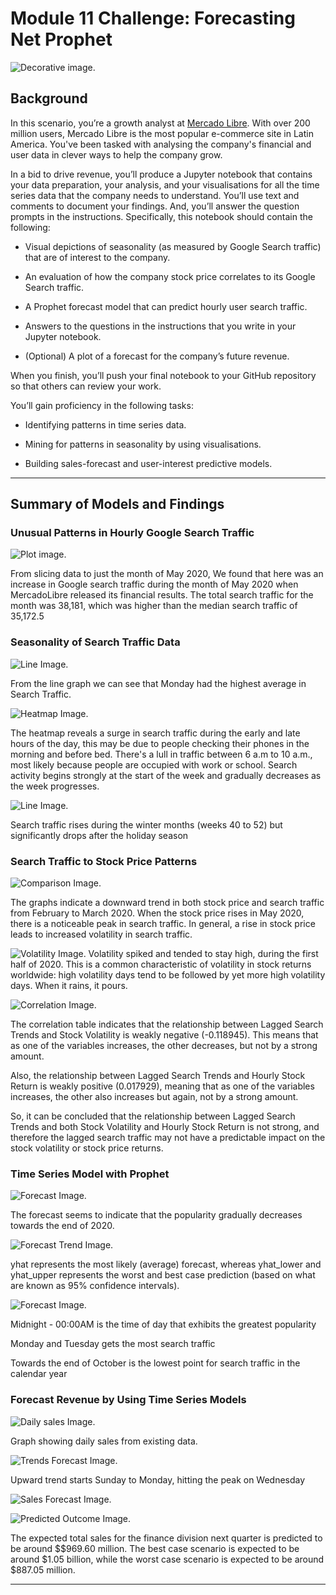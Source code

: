 # Module 11 Challenge: Forecasting Net Prophet

![Decorative image.](Images/unit-11-readme-photo.png)

## Background

In this scenario, you’re a growth analyst at [Mercado Libre](http://investor.mercadolibre.com/investor-relations). With over 200 million users, Mercado Libre is the most popular e-commerce site in Latin America. You've been tasked with analysing the company's financial and user data in clever ways to help the company grow.

In a bid to drive revenue, you’ll produce a Jupyter notebook that contains your data preparation, your analysis, and your visualisations for all the time series data that the company needs to understand. You’ll use text and comments to document your findings. And, you’ll answer the question prompts in the instructions. Specifically, this notebook should contain the following:

* Visual depictions of seasonality (as measured by Google Search traffic) that are of interest to the company.

* An evaluation of how the company stock price correlates to its Google Search traffic.

* A Prophet forecast model that can predict hourly user search traffic.

* Answers to the questions in the instructions that you write in your Jupyter notebook.

* (Optional) A plot of a forecast for the company’s future revenue.

When you finish, you’ll push your final notebook to your GitHub repository so that others can review your work.

You’ll gain proficiency in the following tasks:

* Identifying patterns in time series data.

* Mining for patterns in seasonality by using visualisations.

* Building sales-forecast and user-interest predictive models.

---

## Summary of Models and Findings

### Unusual Patterns in Hourly Google Search Traffic

![Plot image.](Images/hvplot-df_may_2020.png)

From slicing data to just the month of May 2020, We found that here was an increase in Google search traffic during the month of May 2020 when MercadoLibre released its financial results. 
The total search traffic for the month was 38,181, which was higher than the median search traffic of 35,172.5

### Seasonality of Search Traffic Data

![Line Image.](Images/average%20_traffic_bydayofweek.png)

From the line graph we can see that Monday had the highest average in Search Traffic. 

![Heatmap Image.](Images/heatmap.png)

The heatmap reveals a surge in search traffic during the early and late hours of the day, this may be due to people checking their phones in the morning and before bed. There's a lull in traffic between 6 a.m to 10 a.m., most likely because people are occupied with work or school. Search activity begins strongly at the start of the week and gradually decreases as the week progresses.

![Line Image.](Images/weekofyear.png)

Search traffic rises during the winter months (weeks 40 to 52) but significantly drops after the holiday season

### Search Traffic to Stock Price Patterns

![Comparison Image.](Images/comparison.png)

The graphs indicate a downward trend in both stock price and search traffic from February to March 2020. When the stock price rises in May 2020, there is a noticeable peak in search traffic. In general, a rise in stock price leads to increased volatility in search traffic.

![Volatility Image.](Images/stockvolatility.png)
Volatility spiked and tended to stay high, during the first half of 2020. This is a common characteristic of volatility in stock returns worldwide: high volatility days tend to be followed by yet more high volatility days. When it rains, it pours.

![Correlation Image.](Images/corrolationtable.png)

The correlation table indicates that the relationship between Lagged Search Trends and Stock Volatility is weakly negative (-0.118945). This means that as one of the variables increases, the other decreases, but not by a strong amount.

Also, the relationship between Lagged Search Trends and Hourly Stock Return is weakly positive (0.017929), meaning that as one of the variables increases, the other also increases but again, not by a strong amount.

So, it can be concluded that the relationship between Lagged Search Trends and both Stock Volatility and Hourly Stock Return is not strong, and therefore the lagged search traffic may not have a predictable impact on the stock volatility or stock price returns.

### Time Series Model with Prophet

![Forecast Image.](Images/forecastmodel.png)

The forecast seems to indicate that the popularity gradually decreases towards the end of 2020.

![Forecast Trend Image.](Images/forecasttrend.png)

yhat represents the most likely (average) forecast, whereas yhat_lower and yhat_upper represents the worst and best case prediction (based on what are known as 95% confidence intervals).

![Forecast Image.](Images/forecast.png)

Midnight - 00:00AM is the time of day that exhibits the greatest popularity

Monday and Tuesday gets the most search traffic

Towards the end of October is the lowest point for search traffic in the calendar year

### Forecast Revenue by Using Time Series Models

![Daily sales Image.](Images/dailysales.png)

Graph showing daily sales from existing data.

![Trends Forecast Image.](Images/trendsforecast.png)

Upward trend starts Sunday to Monday, hitting the peak on Wednesday

![Sales Forecast Image.](Images/salesforecast.png)

![Predicted Outcome Image.](Images/predictedoutcome.png)

 The expected total sales for the finance division next quarter is predicted to be around $$969.60 million. The best case scenario is expected to be around $1.05 billion, while the worst case scenario is expected to be around $887.05 million.

---

